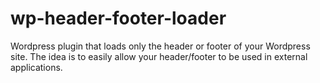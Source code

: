 # wp-header-footer-loader
Wordpress plugin that loads only the header or footer of your Wordpress site. The idea is to easily allow your header/footer to be used in external applications.
